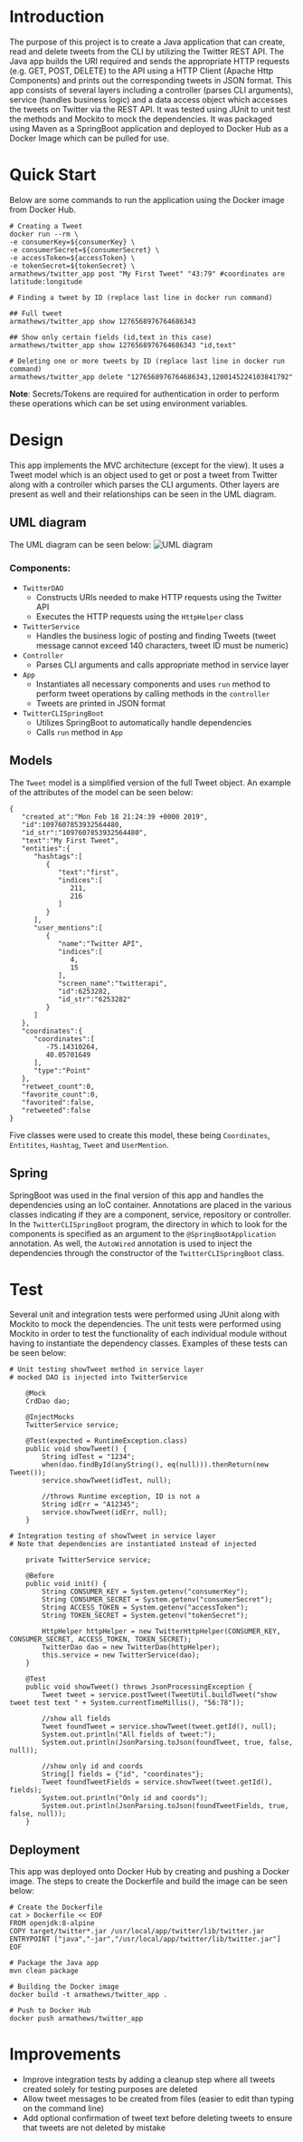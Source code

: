 # Introduction
The purpose of this project is to create a Java application that can create, read and delete tweets 
from the CLI by utilizing the Twitter REST API. The Java app builds the URI required and sends the appropriate HTTP requests (e.g. GET, POST, DELETE) to the API using a HTTP Client (Apache Http Components) and prints out the corresponding tweets in JSON format. This app consists of several layers including a controller (parses CLI arguments), service (handles business logic) and a data access object which accesses the tweets on Twitter via the REST API. It was tested using JUnit to unit test the methods and Mockito to mock the dependencies. 
It was packaged using Maven as a SpringBoot application and deployed to Docker Hub as a Docker Image which can be pulled for use.

# Quick Start
Below are some commands to run the application using the Docker image from Docker Hub.
```
# Creating a Tweet
docker run --rm \
-e consumerKey=${consumerKey} \
-e consumerSecret=${consumerSecret} \
-e accessToken=${accessToken} \
-e tokenSecret=${tokenSecret} \
armathews/twitter_app post "My First Tweet" "43:79" #coordinates are latitude:longitude

# Finding a tweet by ID (replace last line in docker run command)

## Full tweet 
armathews/twitter_app show 1276568976764686343 

## Show only certain fields (id,text in this case)
armathews/twitter_app show 1276568976764686343 "id,text" 

# Deleting one or more tweets by ID (replace last line in docker run command)
armathews/twitter_app delete "1276568976764686343,1200145224103841792"
```
<b>Note</b>: Secrets/Tokens are required for authentication in order to perform these operations which can be set using environment variables.

# Design
This app implements the MVC architecture (except for the view). 
It uses a Tweet model which is an object used to get or post a tweet from Twitter along with a controller which parses the CLI arguments.
Other layers are present as well and their relationships can be seen in the UML diagram.

## UML diagram
The UML diagram can be seen below:
![UML diagram](./UMLDiagram/twitterUML.png)

### Components:
* `TwitterDAO`
  * Constructs URIs needed to make HTTP requests using the Twitter API
  * Executes the HTTP requests using the `HttpHelper` class 
* `TwitterService`
  * Handles the business logic of posting and finding Tweets (tweet message cannot exceed 140 characters, tweet ID must be numeric)
* `Controller`
  * Parses CLI arguments and calls appropriate method in service layer
* `App`
  * Instantiates all necessary components and uses `run` method to perform tweet operations by calling methods in the `controller`
  * Tweets are printed in JSON format
* `TwitterCLISpringBoot`
  * Utilizes SpringBoot to automatically handle dependencies
  * Calls `run` method in `App`

## Models
The `Tweet` model is a simplified version of the full Tweet object. An example of the attributes of the model can be seen below:
```
{
   "created_at":"Mon Feb 18 21:24:39 +0000 2019",
   "id":1097607853932564480,
   "id_str":"1097607853932564480",
   "text":"My First Tweet",
   "entities":{
      "hashtags":[
         {
            "text":"first",
            "indices":[
               211,
               216
            ]
         }
      ],
      "user_mentions":[
         {
            "name":"Twitter API",
            "indices":[
               4,
               15
            ],
            "screen_name":"twitterapi",
            "id":6253282,
            "id_str":"6253282"
         }
      ]
   },
   "coordinates":{
      "coordinates":[
         -75.14310264,
         40.05701649
      ],
      "type":"Point"
   },
   "retweet_count":0,
   "favorite_count":0,
   "favorited":false,
   "retweeted":false
}
```
Five classes were used to create this model, these being `Coordinates`, `Entitites`, `Hashtag`, `Tweet` and `UserMention`.

## Spring
SpringBoot was used in the final version of this app and handles the dependencies using an IoC container.
Annotations are placed in the various classes indicating if they are a component, service, repository or controller. 
In the `TwitterCLISpringBoot` program, the directory in which to look for the components is specified as an argument to the `@SpringBootApplication` annotation.
As well, the `AutoWired` annotation is used to inject the dependencies through the constructor of the `TwitterCLISpringBoot` class.

# Test
Several unit and integration tests were performed using JUnit along with Mockito to mock the dependencies.
The unit tests were performed using Mockito in order to test the functionality of each individual module without having to instantiate the dependency classes.
Examples of these tests can be seen below:

```
# Unit testing showTweet method in service layer
# mocked DAO is injected into TwitterService

    @Mock
    CrdDao dao;

    @InjectMocks
    TwitterService service;
    
    @Test(expected = RuntimeException.class)
    public void showTweet() {
        String idTest = "1234";
        when(dao.findById(anyString(), eq(null))).thenReturn(new Tweet());
        service.showTweet(idTest, null);

        //throws Runtime exception, ID is not a
        String idErr = "A12345";
        service.showTweet(idErr, null);
    }
    
# Integration testing of showTweet in service layer
# Note that dependencies are instantiated instead of injected

    private TwitterService service;

    @Before
    public void init() {
        String CONSUMER_KEY = System.getenv("consumerKey");
        String CONSUMER_SECRET = System.getenv("consumerSecret");
        String ACCESS_TOKEN = System.getenv("accessToken");
        String TOKEN_SECRET = System.getenv("tokenSecret");

        HttpHelper httpHelper = new TwitterHttpHelper(CONSUMER_KEY, CONSUMER_SECRET, ACCESS_TOKEN, TOKEN_SECRET);
        TwitterDao dao = new TwitterDao(httpHelper);
        this.service = new TwitterService(dao);
    }
    
    @Test
    public void showTweet() throws JsonProcessingException {
        Tweet tweet = service.postTweet(TweetUtil.buildTweet("show tweet test text " + System.currentTimeMillis(), "56:78"));

        //show all fields
        Tweet foundTweet = service.showTweet(tweet.getId(), null);
        System.out.println("All fields of tweet:");
        System.out.println(JsonParsing.toJson(foundTweet, true, false, null));

        //show only id and coords
        String[] fields = {"id", "coordinates"};
        Tweet foundTweetFields = service.showTweet(tweet.getId(), fields);
        System.out.println("Only id and coords");
        System.out.println(JsonParsing.toJson(foundTweetFields, true, false, null));
    }
```

## Deployment
This app was deployed onto Docker Hub by creating and pushing a Docker image.
The steps to create the Dockerfile and build the image can be seen below:
```
# Create the Dockerfile
cat > Dockerfile << EOF
FROM openjdk:8-alpine
COPY target/twitter*.jar /usr/local/app/twitter/lib/twitter.jar
ENTRYPOINT ["java","-jar","/usr/local/app/twitter/lib/twitter.jar"]
EOF

# Package the Java app
mvn clean package

# Building the Docker image
docker build -t armathews/twitter_app .

# Push to Docker Hub
docker push armathews/twitter_app
```

# Improvements
- Improve integration tests by adding a cleanup step where all tweets created solely for testing purposes are deleted
- Allow tweet messages to be created from files (easier to edit than typing on the command line)
- Add optional confirmation of tweet text before deleting tweets to ensure that tweets are not deleted by mistake